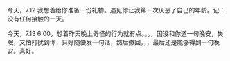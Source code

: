 今天，7.12 我想着给你准备一份礼物。遇见你让我第一次厌恶了自己的年龄。记：没有任何接触的一天。

今天，7.13 6:00，想着昨天晚上奇怪的行为就有点。。。，因没和你道一句晚安，失眠，又怕打扰到你，只好随便发一句话，然后撤回，，，最后还是能够得到一句晚安。真好。

